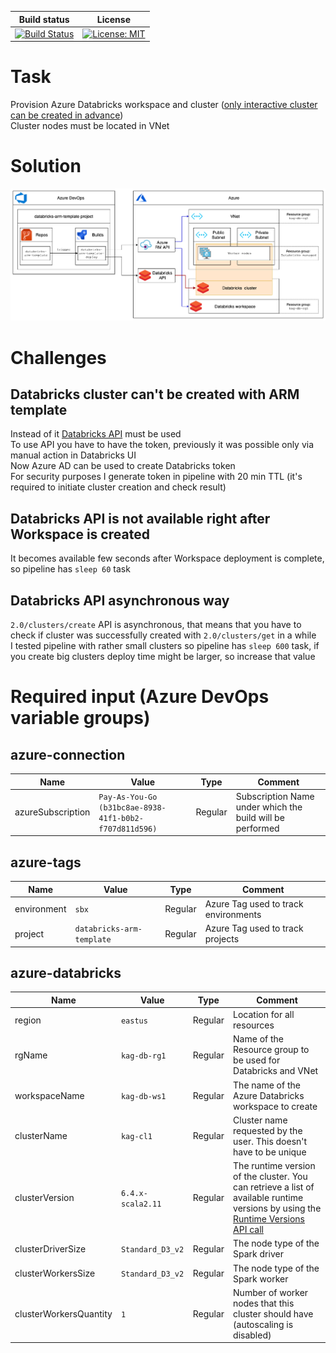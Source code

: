 | Build status  | License |
| ------------- | ------------- |
| [![Build Status](https://dev.azure.com/kagarlickij/databricks-arm-template/_apis/build/status/databricks-arm-template-deploy?branchName=master)](https://dev.azure.com/kagarlickij/databricks-arm-template/_build/latest?definitionId=57&branchName=master) | [![License: MIT](https://img.shields.io/badge/License-MIT-yellow.svg)](LICENSE.md)  |

# Task
Provision Azure Databricks workspace and cluster ([only interactive cluster can be created in advance](https://docs.databricks.com/clusters/index.html))  
Cluster nodes must be located in VNet  

# Solution
![diagram](diagram.png)

# Challenges
## Databricks cluster can't be created with ARM template
Instead of it [Databricks API](https://docs.microsoft.com/en-us/azure/databricks/dev-tools/api/latest/clusters#--create) must be used  
To use API you have to have the token, previously it was possible only via manual action in Databricks UI  
Now Azure AD can be used to create Databricks token  
For security purposes I generate token in pipeline with 20 min TTL (it's required to initiate cluster creation and check result)  

## Databricks API is not available right after Workspace is created
It becomes available few seconds after Workspace deployment is complete, so pipeline has `sleep 60` task  

## Databricks API asynchronous way
`2.0/clusters/create` API is asynchronous, that means that you have to check if cluster was successfully created with `2.0/clusters/get` in a while  
I tested pipeline with rather small clusters so pipeline has `sleep 600` task, if you create big clusters deploy time might be larger, so increase that value  

# Required input (Azure DevOps variable groups)
## azure-connection
| Name | Value | Type | Comment |
|--|--|--|--|
| azureSubscription | `Pay-As-You-Go (b31bc8ae-8938-41f1-b0b2-f707d811d596)` | Regular | Subscription Name under which the build will be performed |

## azure-tags
| Name | Value | Type | Comment |
|--|--|--|--|
| environment | `sbx` | Regular | Azure Tag used to track environments |
| project | `databricks-arm-template` | Regular | Azure Tag used to track projects |

## azure-databricks
| Name | Value | Type | Comment |
|--|--|--|--|
| region | `eastus` | Regular | Location for all resources |
| rgName | `kag-db-rg1` | Regular | Name of the Resource group to be used for Databricks and VNet |
| workspaceName | `kag-db-ws1` | Regular | The name of the Azure Databricks workspace to create |
| clusterName | `kag-cl1` | Regular | Cluster name requested by the user. This doesn't have to be unique |
| clusterVersion | `6.4.x-scala2.11` | Regular | The runtime version of the cluster. You can retrieve a list of available runtime versions by using the [Runtime Versions API call](https://docs.microsoft.com/en-us/azure/databricks/dev-tools/api/latest/clusters#clusterclusterservicelistsparkversions) |
| clusterDriverSize | `Standard_D3_v2` | Regular | The node type of the Spark driver |
| clusterWorkersSize | `Standard_D3_v2` | Regular |The node type of the Spark worker |
| clusterWorkersQuantity | `1` | Regular | Number of worker nodes that this cluster should have (autoscaling is disabled) |
